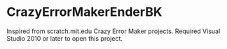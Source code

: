 # CrazyErrorMakerEnderBK
Inspired from scratch.mit.edu Crazy Error Maker projects. Required Visual Studio 2010 or later to open this project.

